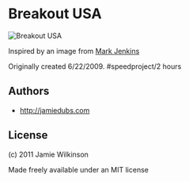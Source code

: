 Breakout USA
============

![Breakout USA](http://jamiedubs.com/screenshots/Breakout_U.S.A.-20120111-160048.jpg)

Inspired by an image from [Mark Jenkins](http://xmarkjenkinsx.com/)

Originally created 6/22/2009. #speedproject/2 hours


Authors
-------

* <http://jamiedubs.com>

License
-------

(c) 2011 Jamie Wilkinson

Made freely available under an MIT license

